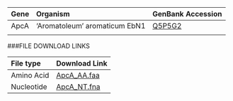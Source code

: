  Gene | Organism | GenBank Accession |
 :--- | :--- | :--- |
| ApcA | ‘Aromatoleum’ aromaticum EbN1 | [Q5P5G2](http://www.ncbi.nlm.nih.gov/protein/Q5P5G2) |
| []() | | |

###FILE DOWNLOAD LINKS

 File type | Download Link |
 :--- | :---------- | 
| Amino Acid | [ApcA_AA.faa](amino_acid/ApcA_AA.faa) |
| Nucleotide | [ApcA_NT.fna](nucleotide/apcA_NT.fna) |

